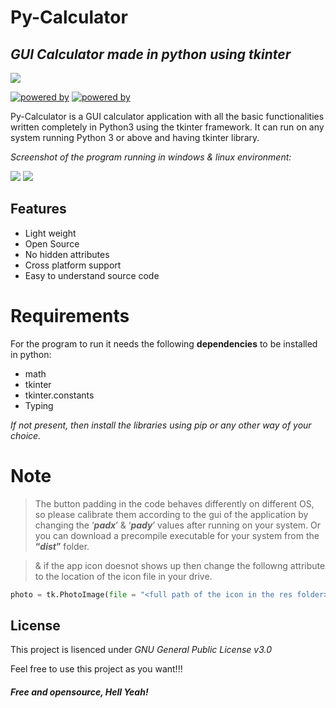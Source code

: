 # Py-Calculator
## _GUI Calculator made in python using tkinter_
![](https://i.ibb.co/DtWdrx4/icon.png)

[![powered by](https://img.shields.io/badge/Powered%20by-Python%203-blue)](https://www.python.org/)
[![powered by](https://img.shields.io/badge/Powered%20by-Tkinter-red)](https://docs.python.org/3/library/tkinter.html)

Py-Calculator is a GUI calculator application with all the basic functionalities written completely in Python3 using the tkinter framework.
It can run on any system running Python 3 or above and having tkinter library.

_Screenshot of the program running in windows & linux environment:_

![](https://i.ibb.co/NThwNNt/Screenshot-76.png)  ![](https://i.ibb.co/g6bFVgG/Screenshot-from-2021-05-19-00-49-16.png)
## Features 

- Light weight
- Open Source
- No hidden attributes
- Cross platform support
- Easy to understand source code

# Requirements
For the program to run it needs the following **dependencies** to be installed in python:
- math
- tkinter
- tkinter.constants
- Typing 

_If not present, then install the libraries using pip or any other way of your choice._


# Note
>The button padding in the code behaves differently on different OS, so please calibrate them according to the gui of the application by changing the ‘_**padx**_’ & ‘_**pady**_’ values after running on your system. Or you can download a precompile executable for your system from the **“_dist_”** folder.

>& if the app icon doesnot shows up then change the followng attribute to the location of the icon file in your drive.
```py
photo = tk.PhotoImage(file = "<full path of the icon in the res folder>")
```

## License

This project is lisenced under _GNU General Public License v3.0_

Feel free to use this project as you want!!!

##### **Free and opensource, Hell Yeah!**

